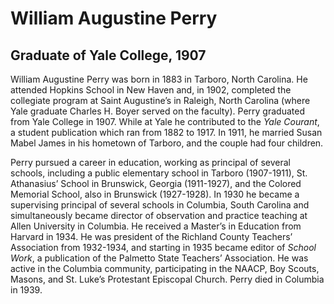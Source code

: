 # William Augustine Perry
## Graduate of Yale College, 1907
William Augustine Perry was born in 1883 in Tarboro, North Carolina. He attended Hopkins School in New Haven and, in 1902, completed the collegiate program at Saint Augustine’s in Raleigh, North Carolina (where Yale graduate Charles H. Boyer served on the faculty). Perry graduated from Yale College in 1907. While at Yale he contributed to the *Yale Courant*, a student publication which ran from 1882 to 1917. In 1911, he married Susan Mabel James in his hometown of Tarboro, and the couple had four children. 

Perry pursued a career in education, working as principal of several schools, including a public elementary school in Tarboro (1907-1911), St. Athanasius’ School in Brunswick, Georgia (1911-1927), and the Colored Memorial School, also in Brunswick (1927-1928). In 1930 he became a supervising principal of several schools in Columbia, South Carolina and simultaneously became director of observation and practice teaching at Allen University in Columbia. He received a Master’s in Education from Harvard in 1934. He was president of the Richland County Teachers’ Association from 1932-1934, and starting in 1935 became editor of *School Work*, a publication of the Palmetto State Teachers’ Association. He was active in the Columbia community, participating in the NAACP, Boy Scouts, Masons, and St. Luke’s Protestant Episcopal Church. Perry died in Columbia in 1939.
